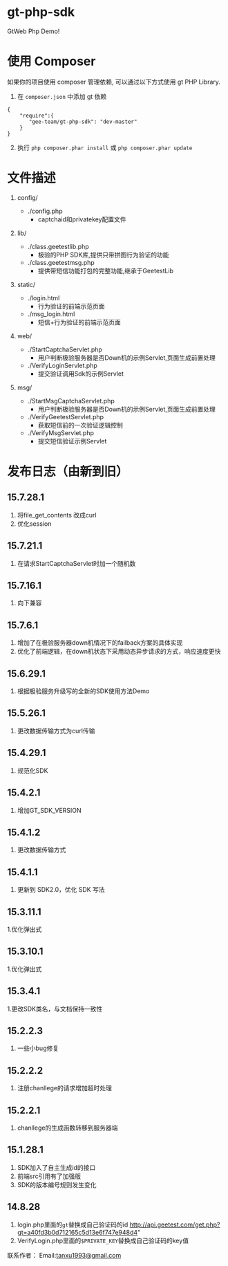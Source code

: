 gt-php-sdk
============

GtWeb Php Demo!

使用 Composer
=============

如果你的项目使用 composer 管理依赖, 可以通过以下方式使用 gt PHP Library.


1. 在 `composer.json` 中添加 gt 依赖

```
{
    "require":{
       "gee-team/gt-php-sdk": "dev-master"
    }
}
```
2. 执行 `php composer.phar install` 或 `php composer.phar update`

文件描述
===============================================
1. config/
    - ./config.php
        - captchaid和privatekey配置文件
2. lib/
    - ./class.geetestlib.php
        - 极验的PHP SDK库,提供只带拼图行为验证的功能
    - ./class.geetestmsg.php
        - 提供带短信功能打包的完整功能,继承于GeetestLib

3. static/
    - ./login.html
        - 行为验证的前端示范页面
    - ./msg_login.html
        - 短信+行为验证的前端示范页面

4. web/
    - ./StartCaptchaServlet.php
        - 用户判断极验服务器是否Down机的示例Servlet,页面生成前置处理
    - ./VerifyLoginServlet.php
        - 提交验证调用Sdk的示例Servlet

5. msg/
    - ./StartMsgCaptchaServlet.php
        - 用户判断极验服务器是否Down机的示例Servlet,页面生成前置处理
    - ./VerifyGeetestServlet.php
        - 获取短信前的一次验证逻辑控制
    - ./VerifyMsgServlet.php
        - 提交短信验证示例Servlet

发布日志（由新到旧）
======================

15.7.28.1
----------------------------------------------
1. 将file_get_contents 改成curl
2. 优化session

15.7.21.1
------------------------------------------
1. 在请求StartCaptchaServlet时加一个随机数

15.7.16.1
-------------------------------------------------------------
1. 向下兼容

15.7.6.1
-----------------------------------------------------------------------------------------------
1. 增加了在极验服务器down机情况下的failback方案的具体实现
2. 优化了前端逻辑，在down机状态下采用动态异步请求的方式，响应速度更快

15.6.29.1
---------------------------------------------------------------------------
1. 根据极验服务升级写的全新的SDK使用方法Demo

15.5.26.1
---------------------------------------------
1. 更改数据传输方式为curl传输

15.4.29.1
-----------------------------------------
1. 规范化SDK

15.4.2.1
-----------------------------------------
1. 增加GT_SDK_VERSION

15.4.1.2
-----------------------------------------
1. 更改数据传输方式

15.4.1.1
-----------------------------------------
1. 更新到 SDK2.0，优化 SDK 写法

15.3.11.1
-----------------------------------------
1.优化弹出式

15.3.10.1
-----------------------------------------
1.优化弹出式

15.3.4.1
-----------------------------------------
1.更改SDK类名，与文档保持一致性


15.2.2.3
-----------------------------------------
1. 一些小bug修复


15.2.2.2
-----------------------------------------
1. 注册chanllege的请求增加超时处理


15.2.2.1
-----------------------------------------
1. chanllege的生成函数转移到服务器端

15.1.28.1
-----------------------------------------
1. SDK加入了自主生成id的接口
2. 前端src引用有了加强版
3. SDK的版本编号规则发生变化

14.8.28
-----------------------------------------
1. login.php里面的`gt`替换成自己验证码的id 
     http://api.geetest.com/get.php?gt=a40fd3b0d712165c5d13e6f747e948d4" 
2. VerifyLogin.php里面的`$PRIVATE_KEY`替换成自己验证码的key值


联系作者：
Email:tanxu1993@gmail.com